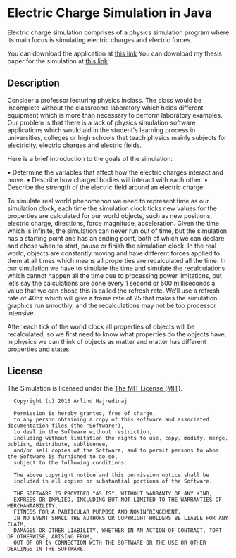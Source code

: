 # Electric Charge Simulation in Java
Electric charge simulation comprises of a physics simulation program where its main focus is simulating electric charges and electric forces.

You can download the application at [this link](https://raw.githubusercontent.com/arlindiDev/ElectricChargeSimulation/master/app/out/artifacts/app_jar/app.jar)
You can download my thesis paper for the simulation at [this link](https://raw.githubusercontent.com/arlindiDev/ElectricChargeSimulation/master/thesis.docx)


Description
--------
Consider a professor lecturing physics inclass. The class would be incomplete without the classrooms laboratory which holds different equipment which is more than necessary to perform laboratory examples. Our problem is that there is a lack of physics simulation software applications which would aid in the student's learning process in universities, colleges or high schools that teach physics mainly subjects for electricity, electric charges and electric fields.

Here is a brief introduction to the goals of the simulation:

•	Determine the variables that affect how the electric charges interact and move.
•	Describe how charged bodies will interact with each other.
•	Describe the strength of the electric field around an electric charge.

To simulate real world phenomenon we need to represent time as our simulation clock, each time the simulation clock ticks new values for the properties are calculated for our world objects, such as new positions, electric charge, directions, force magnitude, acceleration. 
Given the time which is infinite, the simulation can never run out of time, but the simulation has a starting point and has an ending point,  both of which we can declare and chose when to start, pause or finish the simulation clock. In the real world, objects are constantly moving and have different forces applied to them at all times which means all properties are recalculated all the time. In our simulation we have to simulate the time and simulate the recalculations which cannot happen all the time due to processing power limitations, but let’s say the calculations are done every 1 second or 500 milliseconds a value that we can chose this is called the refresh rate. We’ll use a refresh rate of 40hz which will give a frame rate of 25 that makes the simulation graphics run smoothly, and the recalculations may not be too processor intensive.

After each tick of the world clock all properties of objects will be recalculated, so we first need to know what properties do the objects have, in physics we can think of objects as matter and matter has different properties and states. 

License
--------
The Simulation is licensed under the [The MIT License (MIT)](https://opensource.org/licenses/MIT).
```
  Copyright (c) 2016 Arlind Hajredinaj

  Permission is hereby granted, free of charge,
  to any person obtaining a copy of this software and associated documentation files (the "Software"),
  to deal in the Software without restriction,
  including without limitation the rights to use, copy, modify, merge, publish, distribute, sublicense,
  and/or sell copies of the Software, and to permit persons to whom the Software is furnished to do so,
  subject to the following conditions:

  The above copyright notice and this permission notice shall be
  included in all copies or substantial portions of the Software.

  THE SOFTWARE IS PROVIDED "AS IS", WITHOUT WARRANTY OF ANY KIND,
  EXPRESS OR IMPLIED, INCLUDING BUT NOT LIMITED TO THE WARRANTIES OF MERCHANTABILITY,
  FITNESS FOR A PARTICULAR PURPOSE AND NONINFRINGEMENT.
  IN NO EVENT SHALL THE AUTHORS OR COPYRIGHT HOLDERS BE LIABLE FOR ANY CLAIM,
  DAMAGES OR OTHER LIABILITY, WHETHER IN AN ACTION OF CONTRACT, TORT OR OTHERWISE, ARISING FROM,
  OUT OF OR IN CONNECTION WITH THE SOFTWARE OR THE USE OR OTHER DEALINGS IN THE SOFTWARE.
```
